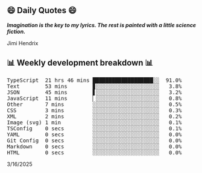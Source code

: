 ## 😄 Daily Quotes 😄

_**Imagination is the key to my lyrics. The rest is painted with a little science fiction.**_

Jimi Hendrix



## 📊 Weekly development breakdown 📊

<pre>TypeScript  21 hrs 46 mins ███████████████████░░  91.0%
Text        53 mins        ▊░░░░░░░░░░░░░░░░░░░░   3.8%
JSON        45 mins        ▋░░░░░░░░░░░░░░░░░░░░   3.2%
JavaScript  11 mins        ▏░░░░░░░░░░░░░░░░░░░░   0.8%
Other       7 mins         ░░░░░░░░░░░░░░░░░░░░░   0.5%
CSS         3 mins         ░░░░░░░░░░░░░░░░░░░░░   0.3%
XML         2 mins         ░░░░░░░░░░░░░░░░░░░░░   0.2%
Image (svg) 1 min          ░░░░░░░░░░░░░░░░░░░░░   0.1%
TSConfig    0 secs         ░░░░░░░░░░░░░░░░░░░░░   0.1%
YAML        0 secs         ░░░░░░░░░░░░░░░░░░░░░   0.0%
Git Config  0 secs         ░░░░░░░░░░░░░░░░░░░░░   0.0%
Markdown    0 secs         ░░░░░░░░░░░░░░░░░░░░░   0.0%
HTML        0 secs         ░░░░░░░░░░░░░░░░░░░░░   0.0%</pre>

3/16/2025